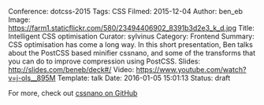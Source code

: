 Conference: dotcss-2015
Tags: CSS
Filmed: 2015-12-04
Author: ben_eb
Image: https://farm1.staticflickr.com/580/23494406902_8391b3d2e3_k_d.jpg
Title: Intelligent CSS optimisation
Curator: sylvinus
Category: Frontend
Summary: CSS optimisation has come a long way. In this short presentation, Ben talks about the PostCSS based minifier cssnano, and some of the transforms that you can do to improve compression using PostCSS.
Slides: http://slides.com/beneb/deck#/
Video: https://www.youtube.com/watch?v=j-ols__895M
Template: talk
Date: 2016-01-05 15:01:13
Status: draft

For more, check out [cssnano on GitHub](https://github.com/ben-eb/cssnano)